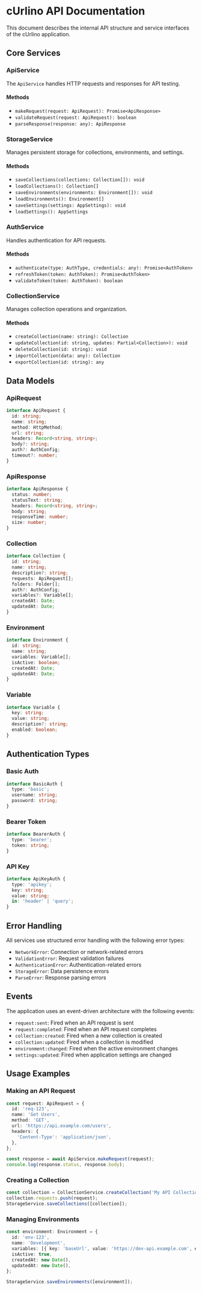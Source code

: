 # cUrlino API Documentation

This document describes the internal API structure and service interfaces of the cUrlino application.

## Core Services

### ApiService

The `ApiService` handles HTTP requests and responses for API testing.

#### Methods

- `makeRequest(request: ApiRequest): Promise<ApiResponse>`
- `validateRequest(request: ApiRequest): boolean`
- `parseResponse(response: any): ApiResponse`

### StorageService

Manages persistent storage for collections, environments, and settings.

#### Methods

- `saveCollections(collections: Collection[]): void`
- `loadCollections(): Collection[]`
- `saveEnvironments(environments: Environment[]): void`
- `loadEnvironments(): Environment[]`
- `saveSettings(settings: AppSettings): void`
- `loadSettings(): AppSettings`

### AuthService

Handles authentication for API requests.

#### Methods

- `authenticate(type: AuthType, credentials: any): Promise<AuthToken>`
- `refreshToken(token: AuthToken): Promise<AuthToken>`
- `validateToken(token: AuthToken): boolean`

### CollectionService

Manages collection operations and organization.

#### Methods

- `createCollection(name: string): Collection`
- `updateCollection(id: string, updates: Partial<Collection>): void`
- `deleteCollection(id: string): void`
- `importCollection(data: any): Collection`
- `exportCollection(id: string): any`

## Data Models

### ApiRequest

```typescript
interface ApiRequest {
  id: string;
  name: string;
  method: HttpMethod;
  url: string;
  headers: Record<string, string>;
  body?: string;
  auth?: AuthConfig;
  timeout?: number;
}
```

### ApiResponse

```typescript
interface ApiResponse {
  status: number;
  statusText: string;
  headers: Record<string, string>;
  body: string;
  responseTime: number;
  size: number;
}
```

### Collection

```typescript
interface Collection {
  id: string;
  name: string;
  description?: string;
  requests: ApiRequest[];
  folders: Folder[];
  auth?: AuthConfig;
  variables?: Variable[];
  createdAt: Date;
  updatedAt: Date;
}
```

### Environment

```typescript
interface Environment {
  id: string;
  name: string;
  variables: Variable[];
  isActive: boolean;
  createdAt: Date;
  updatedAt: Date;
}
```

### Variable

```typescript
interface Variable {
  key: string;
  value: string;
  description?: string;
  enabled: boolean;
}
```

## Authentication Types

### Basic Auth

```typescript
interface BasicAuth {
  type: 'basic';
  username: string;
  password: string;
}
```

### Bearer Token

```typescript
interface BearerAuth {
  type: 'bearer';
  token: string;
}
```

### API Key

```typescript
interface ApiKeyAuth {
  type: 'apikey';
  key: string;
  value: string;
  in: 'header' | 'query';
}
```

## Error Handling

All services use structured error handling with the following error types:

- `NetworkError`: Connection or network-related errors
- `ValidationError`: Request validation failures
- `AuthenticationError`: Authentication-related errors
- `StorageError`: Data persistence errors
- `ParseError`: Response parsing errors

## Events

The application uses an event-driven architecture with the following events:

- `request:sent`: Fired when an API request is sent
- `request:completed`: Fired when an API request completes
- `collection:created`: Fired when a new collection is created
- `collection:updated`: Fired when a collection is modified
- `environment:changed`: Fired when the active environment changes
- `settings:updated`: Fired when application settings are changed

## Usage Examples

### Making an API Request

```typescript
const request: ApiRequest = {
  id: 'req-123',
  name: 'Get Users',
  method: 'GET',
  url: 'https://api.example.com/users',
  headers: {
    'Content-Type': 'application/json',
  },
};

const response = await ApiService.makeRequest(request);
console.log(response.status, response.body);
```

### Creating a Collection

```typescript
const collection = CollectionService.createCollection('My API Collection');
collection.requests.push(request);
StorageService.saveCollections([collection]);
```

### Managing Environments

```typescript
const environment: Environment = {
  id: 'env-123',
  name: 'Development',
  variables: [{ key: 'baseUrl', value: 'https://dev-api.example.com', enabled: true }],
  isActive: true,
  createdAt: new Date(),
  updatedAt: new Date(),
};

StorageService.saveEnvironments([environment]);
```
